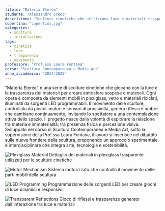 ```yaml
---
titolo: "Materia Eterea"
studente: "Alessandro Greco"
descrizione: "Sculture cinetiche che utilizzano luce e materiali trasparenti per creare effetti eterei e mutevoli."
copertina: "copertina.jpg"
categories:
  - scultura
  - installazione
tags:
  - cinetica
  - luce
  - trasparenza
  - movimento
professore: "Prof.ssa Laura Fontana"
corso: "Scultura Contemporanea e Media Art"
anno_accademico: "2024/2025"
---
```



"Materia Eterea" è una serie di sculture cinetiche che giocano con la luce e la trasparenza dei materiali per creare atmosfere sospese e mutevoli. Ogni opera è composta da elementi mobili in plexiglass, vetro e materiali riciclati, illuminati da sorgenti LED programmabili. Il movimento delle sculture, controllato da piccoli motori e sensori di prossimità, genera riflessi e ombre che cambiano continuamente, invitando lo spettatore a una contemplazione attiva dello spazio. Il progetto nasce dalla volontà di esplorare la relazione tra materia e immaterialità, tra presenza fisica e percezione visiva. Sviluppato nel corso di Scultura Contemporanea e Media Art, sotto la supervisione della Prof.ssa Laura Fontana, il lavoro si inserisce nel dibattito sulle nuove frontiere della scultura, proponendo un approccio sperimentale e interdisciplinare che integra arte, tecnologia e sostenibilità.


![Plexiglass Material](img-1.jpg)
Dettaglio dei materiali in plexiglass trasparente utilizzati per le sculture cinetiche

![Motor Mechanism](img-2.jpg)
Sistema motorizzato che controlla il movimento delle parti mobili della scultura

![LED Programming](img-3.jpg)
Programmazione delle sorgenti LED per creare giochi di luce dinamici e responsivi

![Transparent Reflections](img-4.jpg)
Gioco di riflessi e trasparenze generato dall'interazione tra luce e materiali
